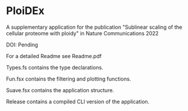 # PloiDEx
A supplementary application for the publication "Sublinear scaling of the cellular proteome with ploidy" in Nature Communications 2022

DOI: Pending

For a detailed Readme see Readme.pdf

Types.fs contains the type declarations. 

Fun.fsx contains the filtering and plotting functions.

Suave.fsx contains the application structure.

Release contains a compiled CLI version of the application.
